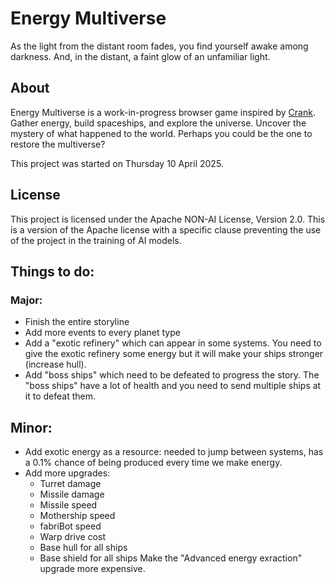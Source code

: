 # Energy Multiverse

As the light from the distant room fades, you find yourself awake among darkness. And, in the distant, a faint glow of an unfamiliar light.

## About
Energy Multiverse is a work-in-progress browser game inspired by [Crank](https://faedine.com/games/crank/b39/). Gather energy, build spaceships, and explore the universe. Uncover the mystery of what happened to the world. Perhaps you could be the one to restore the multiverse?

This project was started on Thursday 10 April 2025.

## License
This project is licensed under the Apache NON-AI License, Version 2.0. This is a version of the Apache license with a specific clause preventing the use of the project in the training of AI models.

## Things to do:
### Major:
- Finish the entire storyline
- Add more events to every planet type
- Add a "exotic refinery" which can appear in some systems. You need to give the exotic refinery some energy but it will make your ships stronger (increase hull).
- Add "boss ships" which need to be defeated to progress the story. The "boss ships" have a lot of health and you need to send multiple ships at it to defeat them.
## Minor:
- Add exotic energy as a resource: needed to jump between systems, has a 0.1% chance of being produced every time we make energy.
- Add more upgrades:
    - Turret damage
    - Missile damage
    - Missile speed
    - Mothership speed
    - fabriBot speed
    - Warp drive cost
    - Base hull for all ships
    - Base shield for all ships
Make the "Advanced energy exraction" upgrade more expensive.
